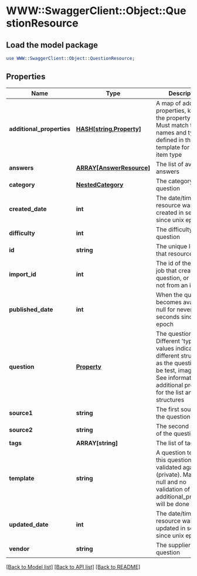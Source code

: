# WWW::SwaggerClient::Object::QuestionResource

## Load the model package
```perl
use WWW::SwaggerClient::Object::QuestionResource;
```

## Properties
Name | Type | Description | Notes
------------ | ------------- | ------------- | -------------
**additional_properties** | [**HASH[string,Property]**](Property.md) | A map of additional properties, keyed on the property name.  Must match the names and types defined in the template for this item type | [optional] 
**answers** | [**ARRAY[AnswerResource]**](AnswerResource.md) | The list of available answers | [optional] 
**category** | [**NestedCategory**](NestedCategory.md) | The category for the question | 
**created_date** | **int** | The date/time this resource was created in seconds since unix epoch | [optional] 
**difficulty** | **int** | The difficulty of the question | 
**id** | **string** | The unique ID for that resource | [optional] 
**import_id** | **int** | The id of the import job that created the question, or null if not from an import | [optional] 
**published_date** | **int** | When the question becomes available, null for never, in seconds since epoch | [optional] 
**question** | [**Property**](Property.md) | The question. Different &#39;type&#39; values indicate different structures as the question may be test, image, etc. See information on additional properties for the list and their structures | 
**source1** | **string** | The first source of the question | [optional] 
**source2** | **string** | The second source of the question | [optional] 
**tags** | **ARRAY[string]** | The list of tags | [optional] 
**template** | **string** | A question template this question is validated against (private). May be null and no validation of additional_properties will be done | [optional] 
**updated_date** | **int** | The date/time this resource was last updated in seconds since unix epoch | [optional] 
**vendor** | **string** | The supplier of the question | [optional] 

[[Back to Model list]](../README.md#documentation-for-models) [[Back to API list]](../README.md#documentation-for-api-endpoints) [[Back to README]](../README.md)


